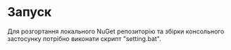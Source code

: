# Запуск
Для розгортання локального NuGet репозиторію та збірки консольного застосунку потрібно виконати
скрипт "setting.bat".
